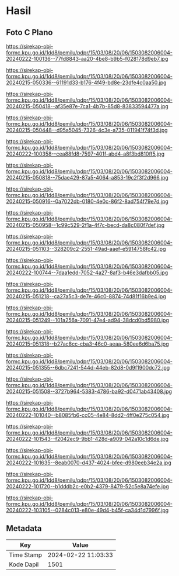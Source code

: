 # Hasil

## Foto C Plano

https://sirekap-obj-formc.kpu.go.id/1dd8/pemilu/pdpr/15/03/08/20/06/1503082006004-20240222-100136--77fd8843-aa20-4be8-b9b5-f028178d9eb7.jpg

https://sirekap-obj-formc.kpu.go.id/1dd8/pemilu/pdpr/15/03/08/20/06/1503082006004-20240215-050336--61191d33-b176-4f49-bd8e-23dfe4c0aa50.jpg

https://sirekap-obj-formc.kpu.go.id/1dd8/pemilu/pdpr/15/03/08/20/06/1503082006004-20240215-050418--af35e87e-7ca1-4b7b-85d8-83833594477a.jpg

https://sirekap-obj-formc.kpu.go.id/1dd8/pemilu/pdpr/15/03/08/20/06/1503082006004-20240215-050448--d95a5045-7326-4c3e-a735-011941f74f3d.jpg

https://sirekap-obj-formc.kpu.go.id/1dd8/pemilu/pdpr/15/03/08/20/06/1503082006004-20240222-100358--cea88fd8-7597-401f-abd4-a8f3bd810ff5.jpg

https://sirekap-obj-formc.kpu.go.id/1dd8/pemilu/pdpr/15/03/08/20/06/1503082006004-20240215-050818--75dae429-87a5-4064-a853-19c2f3f2d966.jpg

https://sirekap-obj-formc.kpu.go.id/1dd8/pemilu/pdpr/15/03/08/20/06/1503082006004-20240215-050916--0a7022db-0180-4e0c-86f2-8ad754f79e7d.jpg

https://sirekap-obj-formc.kpu.go.id/1dd8/pemilu/pdpr/15/03/08/20/06/1503082006004-20240215-050958--1c99c529-2f1a-4f7c-becd-da8c080f7def.jpg

https://sirekap-obj-formc.kpu.go.id/1dd8/pemilu/pdpr/15/03/08/20/06/1503082006004-20240215-051103--328209c2-2551-49ad-aaef-e5914758fc42.jpg

https://sirekap-obj-formc.kpu.go.id/1dd8/pemilu/pdpr/15/03/08/20/06/1503082006004-20240222-100744--7daa1edd-7052-4a27-8af3-b46e3dafbb05.jpg

https://sirekap-obj-formc.kpu.go.id/1dd8/pemilu/pdpr/15/03/08/20/06/1503082006004-20240215-051218--ca27a5c3-de7e-46c0-8874-74d81f16b9e4.jpg

https://sirekap-obj-formc.kpu.go.id/1dd8/pemilu/pdpr/15/03/08/20/06/1503082006004-20240215-051249--101a256a-7091-47e4-ad94-38dcd0bd5980.jpg

https://sirekap-obj-formc.kpu.go.id/1dd8/pemilu/pdpr/15/03/08/20/06/1503082006004-20240215-051318--b27ac8cc-cba3-46c0-aeaa-580ee6d6ba75.jpg

https://sirekap-obj-formc.kpu.go.id/1dd8/pemilu/pdpr/15/03/08/20/06/1503082006004-20240215-051355--6dbc7241-544d-44eb-82d8-0d9f1900dc72.jpg

https://sirekap-obj-formc.kpu.go.id/1dd8/pemilu/pdpr/15/03/08/20/06/1503082006004-20240215-051508--3727b964-5383-4786-ba92-d0471ab43408.jpg

https://sirekap-obj-formc.kpu.go.id/1dd8/pemilu/pdpr/15/03/08/20/06/1503082006004-20240222-101040--b8085fb6-cc05-4e84-8dd2-4ff0e275c054.jpg

https://sirekap-obj-formc.kpu.go.id/1dd8/pemilu/pdpr/15/03/08/20/06/1503082006004-20240222-101543--f2042ec9-9bb1-428d-a909-042a10c1d6de.jpg

https://sirekap-obj-formc.kpu.go.id/1dd8/pemilu/pdpr/15/03/08/20/06/1503082006004-20240222-101635--8eab0070-d437-4024-bfee-d980eeb34e2a.jpg

https://sirekap-obj-formc.kpu.go.id/1dd8/pemilu/pdpr/15/03/08/20/06/1503082006004-20240222-101720--b1dddb2c-e0b2-4379-8479-52c5e8a74efe.jpg

https://sirekap-obj-formc.kpu.go.id/1dd8/pemilu/pdpr/15/03/08/20/06/1503082006004-20240222-103105--0284c013-e80e-49d4-b45f-ca34d1d7996f.jpg


## Metadata

| Key        | Value               |
| ---------- | ------------------- |
| Time Stamp | 2024-02-22 11:03:33 |
| Kode Dapil | 1501                |




